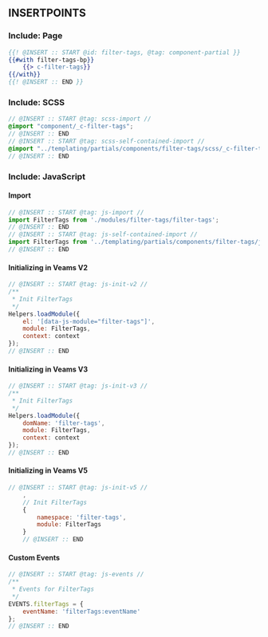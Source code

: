
## INSERTPOINTS

### Include: Page

``` hbs
{{! @INSERT :: START @id: filter-tags, @tag: component-partial }}
{{#with filter-tags-bp}}
	{{> c-filter-tags}}
{{/with}}
{{! @INSERT :: END }}
```

### Include: SCSS

``` scss
// @INSERT :: START @tag: scss-import //
@import "component/_c-filter-tags";
// @INSERT :: END
// @INSERT :: START @tag: scss-self-contained-import //
@import "../templating/partials/components/filter-tags/scss/_c-filter-tags";
// @INSERT :: END
```

### Include: JavaScript

#### Import
``` js
// @INSERT :: START @tag: js-import //
import FilterTags from './modules/filter-tags/filter-tags';
// @INSERT :: END
// @INSERT :: START @tag: js-self-contained-import //
import FilterTags from '../templating/partials/components/filter-tags/js/filter-tags';
// @INSERT :: END
```

#### Initializing in Veams V2
``` js
// @INSERT :: START @tag: js-init-v2 //
/**
 * Init FilterTags
 */
Helpers.loadModule({
	el: '[data-js-module="filter-tags"]',
	module: FilterTags,
	context: context
});
// @INSERT :: END
```

#### Initializing in Veams V3
``` js
// @INSERT :: START @tag: js-init-v3 //
/**
 * Init FilterTags
 */
Helpers.loadModule({
	domName: 'filter-tags',
	module: FilterTags,
	context: context
});
// @INSERT :: END
```

#### Initializing in Veams V5
``` js
// @INSERT :: START @tag: js-init-v5 //
	,
	// Init FilterTags
	{
		namespace: 'filter-tags',
		module: FilterTags
	}
	// @INSERT :: END
```

#### Custom Events
``` js
// @INSERT :: START @tag: js-events //
/**
 * Events for FilterTags
 */
EVENTS.filterTags = {
	eventName: 'filterTags:eventName'
};
// @INSERT :: END
```

